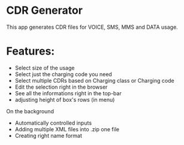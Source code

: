 # CDR Generator

This app generates CDR files for VOICE, SMS, MMS and DATA usage.

# Features:
  - Select size of the usage
  - Select just the charging code you need
  - Select multiple CDRs based on Charging class or Charging code
  - Edit the selection right in the browser
  - See all the informations right in the top-bar
  - adjusting height of box's rows (in menu)

On the background
  - Automatically controlled inputs
  - Adding multiple XML files into .zip one file
  - Creating right name format
